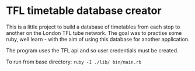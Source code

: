 # TFL timetable database creator
This is a little project to build a database of timetables from each stop to another on the London TFL tube network.
The goal was to practise some ruby, well learn - with the aim of using this database for another application.

The program uses the TFL api and so user credentials must be created.

To run from base directory:
```ruby -I ./lib/ bin/main.rb```